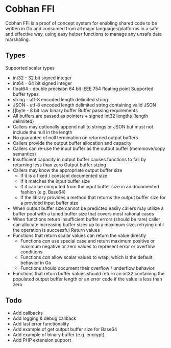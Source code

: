 # Cobhan FFI

Cobhan FFI is a proof of concept system for enabling shared code to be written in Go and consumed from all major languages/platforms in a safe and effective way, using easy helper functions to manage any unsafe data marshaling.

## Types

Supported scalar types
   * int32 - 32 bit signed integer
   * int64 - 64 bit signed integer
   * float64 - double precision 64 bit IEEE 754 floating point
Supported buffer types
   * string - utf-8 encoded length delimited string
   * JSON - utf-8 encoded length delimited string containing valid JSON
   * []byte - 8 bit raw binary buffer
Buffer passing requirements
   * All buffers are passed as pointers + signed int32 lengths (length delimited)
   * Callers may optionally append null to strings or JSON but must not include the null in the length
   * No guarantee of null termination on returned output buffers
   * Callers provide the output buffer allocation and capacity
   * Callers can re-use the input buffer as the output buffer (memmove/copy semantics)
   * Insufficient capacity in output buffer causes functions to fail by returning less than zero
Output buffer sizing
   * Callers may know the appropriate output buffer size
       * If it is a fixed / constant documented size
       * If it matches the input buffer size
       * If it can be computed from the input buffer size in an documented fashion (e.g. Base64)
       * If the library provides a method that returns the output buffer size for a provided input buffer size
   * When output buffer size cannot be predicted easily callers may utilize a buffer pool with a tuned
       buffer size that covers most rational cases
  * When functions return insufficient buffer errors (should be rare) caller can allocate increasing buffer
       sizes up to a maximum size, retrying until the operation is successful
Return values
   * Functions that return scalar values can return the value directly
       * Functions *can* use special case and return maximum positive or maximum negative or zero values to
           represent error or overflow conditions
       * Functions *can* allow scalar values to wrap, which is the default behavior in Go
       * Functions should document their overflow / underflow behavior
   * Functions that return buffer values should return an int32 containing the populated output buffer length or
       an error code if the value is less than zero

## Todo

* Add callbacks
* Add logging & debug callback
* Add last error functionality
* Add example of get output buffer size for Base64
* Add example of binary buffer (e.g. encrypt)
* Add PHP extension support
